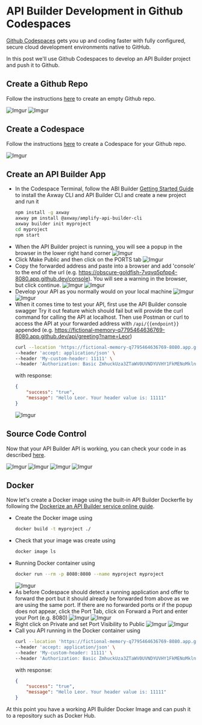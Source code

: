 # API Builder Development in Github Codespaces

[Github Codespaces](https://github.com/features/codespaces) gets you up and coding faster with fully configured, secure cloud development environments native to GitHub.

In this post we'll use Github Codespaces to develop an API Builder project and push it to Github.

## Create a Github Repo

Follow the instructions [here](https://gist.github.com/lbrenman/c652062ef97dc7ebbd1a4f504f0c26af) to create an empty Github repo.

![Imgur](https://i.imgur.com/6J8uRAu.png)
![Imgur](https://i.imgur.com/hE7uI4H.png)

## Create a Codespace

Follow the instructions [here](https://gist.github.com/lbrenman/c652062ef97dc7ebbd1a4f504f0c26af) to create a Codespace for your Github repo.

![Imgur](https://i.imgur.com/WUVHZ3q.png)

## Create an API Builder App

* In the Codespace Terminal, follow the ABI Builder [Getting Started Guide](https://docs.axway.com/bundle/api-builder/page/docs/getting_started/index.html) to install the Axway CLI and API Builder CLI and create a new project and run it
    ```bash
    npm install -g axway
    axway pm install @axway/amplify-api-builder-cli
    axway builder init myproject
    cd myproject
    npm start
    ```
* When the API Builder project is running, you will see a popup in the browser in the lower right hand corner
    ![Imgur](https://i.imgur.com/bP2V96n.png)
* Click Make Public and then click on the PORTS tab
    ![Imgur](https://i.imgur.com/tpoYyQj.png)
* Copy the forwarded address and paste into a browser and add 'console' to the end of the url (e.g. https://obscure-goldfish-7vqvq5pfpp4-8080.app.github.dev/console). You will see a warning in the browser, but click continue.
    ![Imgur](https://i.imgur.com/cMNixNJ.png)
    ![Imgur](https://i.imgur.com/DR0SslO.png)
* Develop your API as you normally would on your local machine
    ![Imgur](https://i.imgur.com/BBEkeue.png)
    ![Imgur](https://i.imgur.com/00BkXya.png)
* When it comes time to test your API, first use the API Builder console swagger Try it out feature which should fail but will provide the curl command for calling the API at localhost. Then use Postman or curl to access the API at your forwarded address with `/api/{{endpoint}}` appended (e.g. https://fictional-memory-q7795464636769-8080.app.github.dev/api/greeting?name=Leor)
    ```bash
    curl --location 'https://fictional-memory-q7795464636769-8080.app.github.dev/api/greeting?name=Leor' \
    --header 'accept: application/json' \
    --header 'My-custom-header: 11111' \
    --header 'Authorization: Basic ZmhuckUza3ZTaWV0UVNDYUVHY1FkMENoMklnNGFlbWM6'
    ```
    with response:
    ```json
    {
        "success": "true",
        "message": "Hello Leor. Your header value is: 11111"
    }
    ```
    ![Imgur](https://i.imgur.com/6U00dYL.png)

## Source Code Control

Now that your API Builder API is working, you can check your code in as described [here](https://gist.github.com/lbrenman/c652062ef97dc7ebbd1a4f504f0c26af).

![Imgur](https://i.imgur.com/auDFp8u.png)
![Imgur](https://i.imgur.com/dpJQ9Ab.png)
![Imgur](https://i.imgur.com/5eTn15r.png)
![Imgur](https://i.imgur.com/KJTLEUG.png)

## Docker

Now let's create a Docker image using the built-in API Builder Dockerfle by following the [Dockerize an API Builder service online guide](https://docs.axway.com/bundle/api-builder/page/docs/how_to/dockerize_an_api_builder_service/index.html).

* Create the Docker image using
    ```bash
    docker build -t myproject ./
    ```
* Check that your image was create using
    ```bash
    docker image ls
    ```
* Running Docker container using
    ```bash
    docker run --rm -p 8080:8080 --name myproject myproject
    ```
    ![Imgur](https://i.imgur.com/IjaKqVA.png)
* As before Codespace should detect a running application and offer to forward the port but it should already be forwarded from above as we are using the same port. If there are no forwarded ports or if the popup does not appear, click the Port Tab, click on Forward a Port and enter your Port (e.g. 8080)
    ![Imgur](https://i.imgur.com/m6KWW9Y.png)
    ![Imgur](https://i.imgur.com/lbnI7Pl.png)
* Right click on Private and set Port Visibility to Public
    ![Imgur](https://i.imgur.com/P5zcf3m.png)
    ![Imgur](https://i.imgur.com/DyiKr3N.png)
* Call you API running in the Docker container using
    ```bash
    curl --location 'https://fictional-memory-q7795464636769-8080.app.github.dev/api/greeting?name=Leor' \
    --header 'accept: application/json' \
    --header 'My-custom-header: 11111' \
    --header 'Authorization: Basic ZmhuckUza3ZTaWV0UVNDYUVHY1FkMENoMklnNGFlbWM6'
    ```
    with response:
    ```json
    {
        "success": "true",
        "message": "Hello Leor. Your header value is: 11111"
    }
    ```

At this point you have a working API Builder Docker Image and can push it to a repository such as Docker Hub.